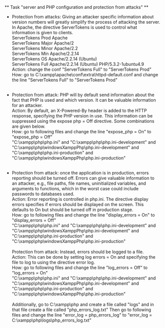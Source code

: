 ** Task "server and PHP configuration and protection from attacks" ** 
* Protection from attacks: Giving an attacker specific information about version
  numbers will greatly simplify the process of attacking the server. In Apache, the
  directive ServerTokens is used to control what information is given to clients.<br>
  ServerTokens Prod Apache<br>
  ServerTokens Major Apache/2<br>
  ServerTokens Minor Apache/2.2<br>
  ServerTokens Min Apache/2.2.14<br>
  ServerTokens OS Apache/2.2.14 (Ubuntu)<br>
  ServerTokens Full Apache/2.2.14 (Ubuntu) PHP/5.3.2-1ubuntu4.9<br>
  Action: change the conf "ServerTokens Full" to "ServerTokens Prod"<br>
  How: go to C:\xampp\apache\conf\extra\httpd-default.conf and change the line "ServerTokens Full" to "ServerTokens Prod"<br><br>
  
* Protection from attack: PHP will by default send information about the fact that PHP is used and which version. It can be valuable information for an attacker.
  <br>Action: By default, an X-Powered-By header is added to the HTTP response, specifying the PHP version in use. This information can be suppressed using the expose php = Off directive. Some combinations are given below.<br>
  How: go to following files and change the line "expose_php = On" to "expose_php = Off"<br>
  "C:\xampp\php\php.ini" and "C:\xampp\php\php.ini-development" and "C:\xampp\php\windowsXamppPhp\php.ini-development" and "C:\xampp\php\php.ini-production" and "C:\xampp\php\windowsXamppPhp\php.ini-production"
  <br><br>

* Protection from attack: once the application is in production, errors reporting should be turned off. Errors can give valuable information to an attacker, e.g., file paths, file names, uninitialized variables, and arguments to functions, which in the worst case could include passwords to databases used.
  <br>Action: Error reporting is controlled in php.ini. The directive display errors specifies if errors should be displayed on the screen. This defaults to On but should be turned off in production stage.
  <br>How: go to following files and change the line "display_errors = On" to "display_errors = Off"
  <br>"C:\xampp\php\php.ini" and "C:\xampp\php\php.ini-development" and "C:\xampp\php\windowsXamppPhp\php.ini-development" and "C:\xampp\php\php.ini-production" and "C:\xampp\php\windowsXamppPhp\php.ini-production"
  <br><br>Protection from attack: Instead, errors should be logged to a file.
  <br>Action: This can be done by setting log errors = On and specifying the file to log to using the directive error log.
  <br>How: go to following files and change the line "log_errors = Off" to "log_errors = On"
  <br>"C:\xampp\php\php.ini" and "C:\xampp\php\php.ini-development" and "C:\xampp\php\windowsXamppPhp\php.ini-development" and "C:\xampp\php\php.ini-production" and "C:\xampp\php\windowsXamppPhp\php.ini-production"
  <br><br>Additionally, go to C:\xampp\php and create a file called "logs" and in that file create a file called "php_errors_log.txt"
  Then go to following files and change the line "error_log = php_errors_log" to "error_log = C:\xampp\php\logs\php_errors_log.txt"
